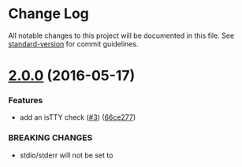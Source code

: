 # Change Log

All notable changes to this project will be documented in this file. See [standard-version](https://github.com/conventional-changelog/standard-version) for commit guidelines.

<a name="2.0.0"></a>
# [2.0.0](https://github.com/yargs/set-blocking/compare/v1.0.0...v2.0.0) (2016-05-17)


### Features

* add an isTTY check ([#3](https://github.com/yargs/set-blocking/issues/3)) ([66ce277](https://github.com/yargs/set-blocking/commit/66ce277))


### BREAKING CHANGES

* stdio/stderr will not be set to
